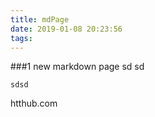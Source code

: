 ```yaml
---
title: mdPage
date: 2019-01-08 20:23:56
tags:
---
```


###1
new markdown page
		sd 
				sd
```
sdsd
```	
htthub.com			
